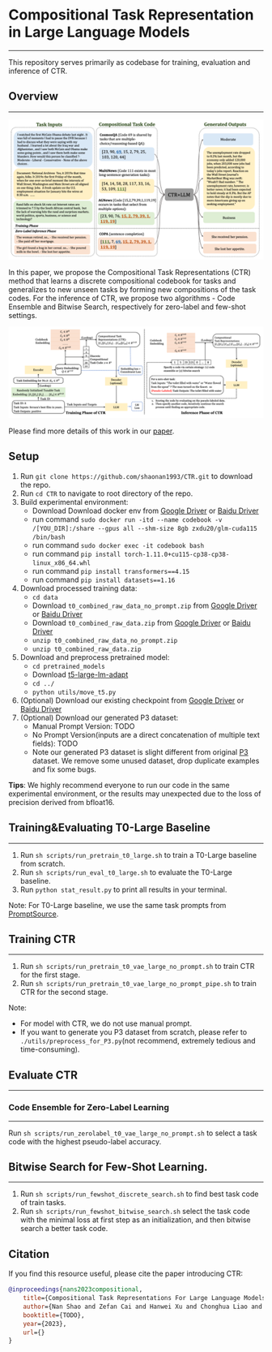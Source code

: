 # Compositional Task Representation in Large Language Models
___

This repository serves primarily as codebase for training, evaluation and inference of CTR.

## Overview
___

![model_architecture](figure/CTR.png)

In this paper, we propose the Compositional Task Representations (CTR) method that learns a discrete compositional codebook for tasks and generalizes to new unseen tasks by forming new compositions of the task codes. 
For the inference of CTR, we propose two algorithms - Code Ensemble and Bitwise Search, respectively for zero-label and few-shot settings.

![model_architecture](figure/model_architecture.png)

Please find more details of this work in our [paper](TODO).

## Setup

1. Run `git clone https://github.com/shaonan1993/CTR.git` to download the repo.
2. Run `cd CTR` to navigate to root directory of the repo.
3. Build experimental environment:
   * Download Download docker env from [Google Driver](https://drive.google.com/file/d/1GFYZ5psHSGI0XilTOvORa21cQhCcLgwq/view?usp=share_link) or [Baidu Driver](https://pan.baidu.com/s/1tmQ1Ya7gArTvvHiuvhBjXQ?pwd=7es2)
   * run command `sudo docker run -itd --name codebook -v /[YOU_DIR]:/share --gpus all --shm-size 8gb zxdu20/glm-cuda115 /bin/bash`
   * run command `sudo docker exec -it codebook bash`
   * run command `pip install torch-1.11.0+cu115-cp38-cp38-linux_x86_64.whl`
   * run command `pip install transformers==4.15`
   * run command `pip install datasets==1.16`
4. Download processed training data:
   * `cd data`
   * Download `t0_combined_raw_data_no_prompt.zip` from [Google Driver](https://drive.google.com/file/d/1-AP8SseDpH1XaHilSIqjlxT8Kz6dSJT7/view?usp=share_link) or [Baidu Driver](https://pan.baidu.com/s/1cC9_lnYUn1_-9q8eNtvCZQ?pwd=6hbh)
   * Download `t0_combined_raw_data.zip` from [Google Driver](https://drive.google.com/file/d/1NF930SPKTN6MxikBlBBmXzz75dWsdaO0/view?usp=share_link) or [Baidu Driver](https://pan.baidu.com/s/14BF4hc97RvI5NLa_vEvrMA?pwd=w2tj)
   * `unzip t0_combined_raw_data_no_prompt.zip`
   * `unzip t0_combined_raw_data.zip`
5. Download and preprocess pretrained model:
   * `cd pretrained_models`
   * Download [t5-large-lm-adapt](https://huggingface.co/google/t5-large-lm-adapt)
   * `cd ../`
   * `python utils/move_t5.py`
6. (Optional) Download our existing checkpoint from [Google Driver](https://drive.google.com/file/d/13NVoh7SKDrLb8JjsDpwN0JmyzvbLM8iB/view?usp=share_link) or [Baidu Driver](https://pan.baidu.com/s/11YAhF8WZPkKSZTex7eKDPw?pwd=2tjf)
7. (Optional) Download our generated P3 dataset:
   * Manual Prompt Version: TODO
   * No Prompt Version(inputs are a direct concatenation of multiple text fields): TODO
   * Note our generated P3 dataset is slight different from original [P3](https://huggingface.co/datasets/bigscience/P3) dataset. We remove some unused dataset, drop duplicate examples and fix some bugs.

**Tips**: We highly recommend everyone to run our code in the same experimental environment, or the results may unexpected due to the loss of precision derived from bfloat16.

## Training&Evaluating T0-Large Baseline
___

1. Run `sh scripts/run_pretrain_t0_large.sh` to train a T0-Large baseline from scratch.
2. Run `sh scripts/run_eval_t0_large.sh` to evaluate the T0-Large baseline.
3. Run `python stat_result.py` to print all results in your terminal.


Note: For T0-Large baseline, we use the same task prompts from [PromptSource](https://github.com/bigscience-workshop/promptsource).

## Training CTR
___

1. Run `sh scripts/run_pretrain_t0_vae_large_no_prompt.sh` to train CTR for the first stage.
2. Run `sh scripts/run_pretrain_t0_vae_large_no_prompt_pipe.sh`  to train CTR for the second stage.

Note: 
* For model with CTR, we do not use manual prompt.
* If you want to generate you P3 dataset from scratch, please refer to `./utils/preprocess_for_P3.py`(not recommend, extremely tedious and time-consuming).

## Evaluate CTR
___
### Code Ensemble for Zero-Label Learning
___

Run `sh scripts/run_zerolabel_t0_vae_large_no_prompt.sh` to select a task code with the highest pseudo-label accuracy.

## Bitwise Search for Few-Shot Learning.
___

1. Run `sh scripts/run_fewshot_discrete_search.sh` to find best task code of train tasks.
2. Run `sh scripts/run_fewshot_bitwise_search.sh` select the task code with the minimal loss at first step as an initialization, and then bitwise search a better task code.


## Citation

If you find this resource useful, please cite the paper introducing CTR:

```bibtex
@inproceedings{nans2023compositional,
    title={Compositional Task Representations For Large Language Models},
    author={Nan Shao and Zefan Cai and Hanwei Xu and Chonghua Liao and Yanan Zheng and Zhilin Yang},
    booktitle={TODO},
    year={2023},
    url={}
}
```
